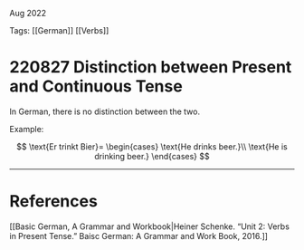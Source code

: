 Aug 2022
  

Tags: [[German]] [[Verbs]]

# 220827 Distinction between Present and Continuous Tense
In German, there is no distinction between the two. 

Example:

$$
\text{Er trinkt Bier}= 
\begin{cases}
    \text{He drinks beer.}\\
    \text{He is drinking beer.}
\end{cases}
$$




---
# References
[[Basic German, A Grammar and Workbook|Heiner Schenke. “Unit 2: Verbs in Present Tense.” Baisc German: A Grammar and Work Book, 2016.]]